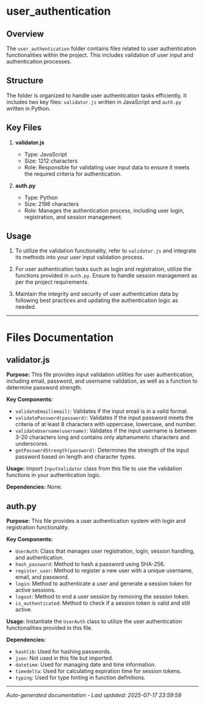 # user_authentication

## Overview
The `user_authentication` folder contains files related to user authentication functionalities within the project. This includes validation of user input and authentication processes.

## Structure
The folder is organized to handle user authentication tasks efficiently. It includes two key files: `validator.js` written in JavaScript and `auth.py` written in Python.

## Key Files
1. **validator.js**
   - Type: JavaScript
   - Size: 1212 characters
   - Role: Responsible for validating user input data to ensure it meets the required criteria for authentication.

2. **auth.py**
   - Type: Python
   - Size: 2198 characters
   - Role: Manages the authentication process, including user login, registration, and session management.

## Usage
1. To utilize the validation functionality, refer to `validator.js` and integrate its methods into your user input validation process.
   
2. For user authentication tasks such as login and registration, utilize the functions provided in `auth.py`. Ensure to handle session management as per the project requirements.

3. Maintain the integrity and security of user authentication data by following best practices and updating the authentication logic as needed.

---

# Files Documentation

## validator.js

**Purpose:** This file provides input validation utilities for user authentication, including email, password, and username validation, as well as a function to determine password strength.

**Key Components:**
- `validateEmail(email)`: Validates if the input email is in a valid format.
- `validatePassword(password)`: Validates if the input password meets the criteria of at least 8 characters with uppercase, lowercase, and number.
- `validateUsername(username)`: Validates if the input username is between 3-20 characters long and contains only alphanumeric characters and underscores.
- `getPasswordStrength(password)`: Determines the strength of the input password based on length and character types.

**Usage:** Import `InputValidator` class from this file to use the validation functions in your authentication logic.

**Dependencies:** None.

## auth.py

**Purpose:** This file provides a user authentication system with login and registration functionality.

**Key Components:**
- `UserAuth`: Class that manages user registration, login, session handling, and authentication.
- `hash_password`: Method to hash a password using SHA-256.
- `register_user`: Method to register a new user with a unique username, email, and password.
- `login`: Method to authenticate a user and generate a session token for active sessions.
- `logout`: Method to end a user session by removing the session token.
- `is_authenticated`: Method to check if a session token is valid and still active.

**Usage:** Instantiate the `UserAuth` class to utilize the user authentication functionalities provided in this file.

**Dependencies:**
- `hashlib`: Used for hashing passwords.
- `json`: Not used in this file but imported.
- `datetime`: Used for managing date and time information.
- `timedelta`: Used for calculating expiration time for session tokens.
- `typing`: Used for type hinting in function definitions.

---
*Auto-generated documentation - Last updated: 2025-07-17 23:59:59*
